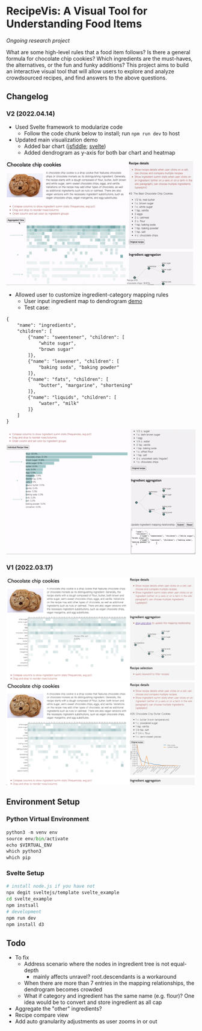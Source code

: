 # RecipeVis: A Visual Tool for Understanding Food Items

*Ongoing research project*

What are some high-level rules that a food item follows? Is there a general formula for chocolate chip cookies? Which ingredients are the must-haves, the alternatives, or the fun and funky additions? This project aims to build an interactive visual tool that will allow users to explore and analyze crowdsourced recipes, and find answers to the above questions. 

## Changelog

### V2 (2022.04.14)

* Used Svelte framework to modularize code
    - Follow the code chunk below to install; run `npm run dev` to host
* Updated main visualization demo
    - Added bar chart ([jsfiddle](https://jsfiddle.net/qd6xnpbt/1/); [svelte](https://svelte.dev/repl/25258d66b89b4bafbdb7ddc48fdf426d?version=3.46.5))
    - Added dendrogram as y-axis for both bar chart and heatmap

![demo v2 preview](demo/thumbnails/v2a.gif)

* Allowed user to customize ingredient-category mapping rules
    - User input ingredient map to dendrogram [demo](https://svelte.dev/repl/9c0b21a04f094d8291c9ed98f93f0254?version=3.46.5)
    - Test case:

```
{
    "name": "ingredients",
    "children": [
        {"name": "sweentener", "children": [
            "white sugar",
            "brown sugar"
        ]},
        {"name": "leavener", "children": [
            "baking soda", "baking powder"
		]},
		{"name": "fats", "children": [
			"butter", "margarine", "shortening"
		]},
		{"name": "liquids", "children": [
			"water", "milk"
		]}
    ]
}
```

![demo v2 preview (when user customizes the ingredient-category relationship)](demo/thumbnails/v2b.gif)

### V1 (2022.03.17)

![demo v1 preview](demo/thumbnails/v1.png)
![demo v1 preview (when user clicks on a tile in the main visualization)](demo/thumbnails/v1b.png)


## Environment Setup

### Python Virtual Environment

```python
python3 -m venv env
source env/bin/activate
echo $VIRTUAL_ENV
which python3
which pip
```

### Svelte Setup

```bash
# install node.js if you have not
npx degit sveltejs/template svelte_example
cd svelte_example
npm instsall
# development
npm run dev
npm install d3
```

## Todo

* To fix
    - Address scenario where the nodes in ingredient tree is not equal-depth
        - mainly affects unravel? root.descendants is a workaround
    - When there are more than 7 entries in the mapping relationships, the dendrogram becomes crowded
    - What if category and ingredient has the same name (e.g. flour)? One idea would be to convert and store ingredient as all cap
* Aggregate the "other" ingredients?
* Recipe compare view
* Add auto granularity adjustments as user zooms in or out
